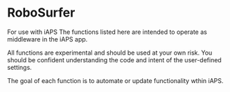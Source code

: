 # RoboSurfer

For use with iAPS
The functions listed here are intended to operate as middleware in the iAPS app. 

All functions are experimental and should be used at your own risk.  You should be confident understanding the code and intent of the user-defined settings.

The goal of each function is to automate or update functionality wthin iAPS.
